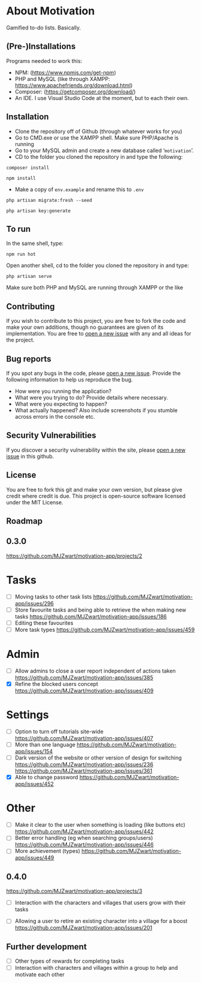 # About Motivation

Gamified to-do lists. Basically.

## (Pre-)Installations

Programs needed to work this:
- NPM: (https://www.npmjs.com/get-npm)
- PHP and MySQL (like through XAMPP: https://www.apachefriends.org/download.html)
- Composer: (https://getcomposer.org/download/)
- An IDE. I use Visual Studio Code at the moment, but to each their own.

## Installation

- Clone the repository off of Github (through whatever works for you)
- Go to CMD.exe or use the XAMPP shell. Make sure PHP/Apache is running
- Go to your MySQL admin and create a new database called ‘`motivation`’.
- CD to the folder you cloned the repository in and type the following:

`composer install`

`npm install`

- Make a copy of `env.example` and rename this to `.env`

`php artisan migrate:fresh --seed`

`php artisan key:generate`


## To run

In the same shell, type:

`npm run hot`

Open another shell, cd to the folder you cloned the repository in and type:

`php artisan serve`

Make sure both PHP and MySQL are running through XAMPP or the like

## Contributing

If you wish to contribute to this project, you are free to fork the code and make your own additions, though no guarantees are given of its implementation. You are free to [open a new issue](https://github.com/MJZwart/motivation-app/issues/new) with any and all ideas for the project.

## Bug reports

If you spot any bugs in the code, please [open a new issue](https://github.com/MJZwart/motivation-app/issues/new). Provide the following information to help us reproduce the bug. 
- How were you running the application?
- What were you trying to do? Provide details where necessary.
- What were you expecting to happen?
- What actually happened?
Also include screenshots if you stumble across errors in the console etc.

## Security Vulnerabilities

If you discover a security vulnerability within the site, please [open a new issue](https://github.com/MJZwart/motivation-app/issues/new) in this github.

## License

You are free to fork this git and make your own version, but please give credit where credit is due. This project is open-source software licensed under the MIT License.

## Roadmap

## 0.3.0 
https://github.com/MJZwart/motivation-app/projects/2

# Tasks
- [ ] Moving tasks to other task lists https://github.com/MJZwart/motivation-app/issues/296
- [ ] Store favourite tasks and being able to retrieve the when making new tasks https://github.com/MJZwart/motivation-app/issues/186
- [ ] Editing these favourites
- [ ] More task types https://github.com/MJZwart/motivation-app/issues/459
# Admin
- [ ] Allow admins to close a user report independent of actions taken https://github.com/MJZwart/motivation-app/issues/385
- [x] Refine the blocked users concept https://github.com/MJZwart/motivation-app/issues/409

# Settings
- [ ] Option to turn off tutorials site-wide https://github.com/MJZwart/motivation-app/issues/407
- [ ] More than one language https://github.com/MJZwart/motivation-app/issues/154
- [ ] Dark version of the website or other version of design for switching https://github.com/MJZwart/motivation-app/issues/236 https://github.com/MJZwart/motivation-app/issues/361
- [x] Able to change password https://github.com/MJZwart/motivation-app/issues/452

# Other
- [ ] Make it clear to the user when something is loading (like buttons etc) https://github.com/MJZwart/motivation-app/issues/442
- [ ] Better error handling (eg when searching groups/users) https://github.com/MJZwart/motivation-app/issues/446
- [ ] More achievement (types) https://github.com/MJZwart/motivation-app/issues/449

## 0.4.0
https://github.com/MJZwart/motivation-app/projects/3

- [ ] Interaction with the characters and villages that users grow with their tasks
- [ ] Allowing a user to retire an existing character into a village for a boost https://github.com/MJZwart/motivation-app/issues/201


## Further development
- [ ] Other types of rewards for completing tasks
- [ ] Interaction with characters and villages within a group to help and motivate each other
